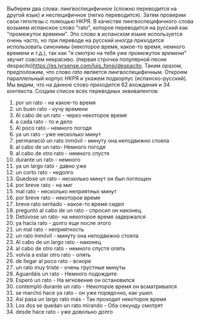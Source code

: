 Выберем два слова: лингвоспецифичное (сложно переводится на другой язык) и неспецифичное (легко переводится). Затем проверим свои гипотезы с помощью НКРЯ. 
В качестве лингвоспецифичного слова возьмем испанское слово "rato", которое переводится на русский как "промежуток времени". Это слово в испанском языке используется очень часто, но при переводе на русский иногда приходится использовать синонимы (некоторое время, какое-то время, немного времени и т.д.), так как "я смотрю на тебя уже *промежуток времени*" звучит совсем некрасиво. (первая строчка популярной песни despacito)<https://es.lyrsense.com/luis_fonsi/despacito>. Таким оразом, предположим, что слово *rato* является лингвоспецифичным. 
Откроем параллельный корпус НКРЯ и укажем подкорпус (испанско-русский). Мы видим, что на данное слово приходится 62 вхождения и 34 контекста. 
Создим список всех переводных эквивалентов:
1) por un rato - на какое-то время
2) un buen rato - кучу времени
3) Al cabo de un rato - через некоторое время
4) a cada rato - то и дело
5) Al poco rato - немного погодя
6) ya un rato - уже несколько минут
7) permaneció un rato inmóvil - минуту она неподвижно стояла
8) al cabo de un rato- Немного погодя
9) al cabo de otro rato - немного спустя
10) durante un rato - немного
11) ya un largo rato - давно уже
12) un corto rato - недолго
13) Quedose un rato - несколько минут он был поглощен
14) por breve rato - на миг
15) mal rato - несколько неприятных минут
16) por breve rato - некоторое время
17) breve rato sentado - какое-то время сидел
18) preguntó al cabo de un rato - спросил он наконец.
19) Detúvose un rato- на некоторое время задержался
20) ya hacía rato - долго еще после этого
21) un mal rato - неприятность
22) un rato inmóvil - минуту она неподвижно стояла
23) Al cabo de un largo rato - наконец
24) al cabo de otro rato - немного спустя опять
25) volvía a estar otro rato - опять
26) de llegar al poco rato - вскоре
27) un rato muy triste  - очень грустные минуты
28) Aguardáis un rato - Немного подождите 
29) Esperó un rato - На мгновение он остановился
30) contempló durante un rato - Некоторое время он всматривался
31) se marchó hace ya rato - он уже порядочно, как ушел.
32) Así pasa un largo rato más - Так проходит некоторое время
33) Los dos se quedan un rato mirando - Оба секунду смотрят
34) desde hace rato - уже довольно долго
